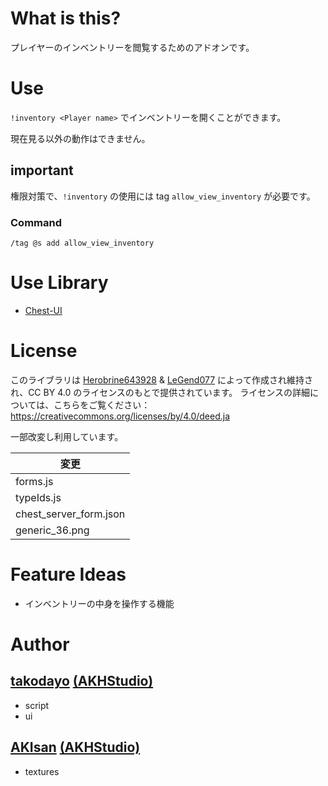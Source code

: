 # What is this?

プレイヤーのインベントリーを閲覧するためのアドオンです。

# Use

`!inventory <Player name>` でインベントリーを開くことができます。

現在見る以外の動作はできません。

## important

権限対策で、`!inventory` の使用には tag `allow_view_inventory` が必要です。

### Command

`/tag @s add allow_view_inventory`

# Use Library

-   [Chest-UI](https://github.com/Herobrine643928/Chest-UI)

# License

このライブラリは [Herobrine643928](https://github.com/Herobrine643928) & [LeGend077](https://github.com/LeGend077) によって作成され維持され、CC BY 4.0 のライセンスのもとで提供されています。
ライセンスの詳細については、こちらをご覧ください：https://creativecommons.org/licenses/by/4.0/deed.ja

一部改変し利用しています。

| 変更                   |
| ---------------------- |
| forms.js               |
| typeIds.js             |
| chest_server_form.json |
| generic_36.png         |

# Feature Ideas

-   インベントリーの中身を操作する機能

# Author

## [takodayo](https://github.com/tako-dayo8) [(AKHStudio)](https://github.com/AKHstudio)

-   script
-   ui

## [AKIsan](https://github.com/AKIsan0725) [(AKHStudio)](https://github.com/AKHstudio)

-   textures
